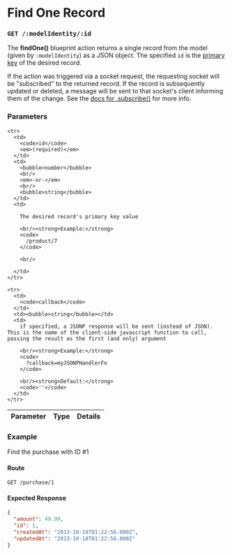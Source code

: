 # Find One Record


### `GET /:modelIdentity/:id`

<!--
<table>
  <thead>
    <tr>
      <th colspan="2">Blueprint Routes</th>
    </tr>
    <tr>
      <th>Type</th>
      <th>URL</th>
    </tr>
  </thead>
  <tbody>
    <tr>
      <td>REST</td>
      <td>
        <code>GET /:modelIdentity/:id</code>
      </td>
    </tr>
    <tr>
      <td>Shortcut</td>
      <td>
        <code>GET /:modelIdentity/findOne/:id</code>
      </td>
    </tr>
  </tbody>
</table>
-->

The **findOne()** blueprint action returns a single record from the model (given by `:modelIdentity`) as a JSON object.  The specified `id` is the [primary key](http://en.wikipedia.org/wiki/Unique_key) of the desired record.

If the action was triggered via a socket request, the requesting socket will be "subscribed" to the returned record.  If the record is subsequently updated or deleted, a message will be sent to that socket's client informing them of the change.  See the [docs for .subscribe()](https://github.com/balderdashy/sails-docs/blob/master/reference/ModelMethods.md#subscriberequestrecordscontexts) for more info.


### Parameters

<table>
  <thead>
    <tr>
      <th>Parameter</th>
      <th>Type</th>
      <th>Details</th>
    </tr>
  </thead>
  <tbody>

    <tr>
      <td>
        <code>id</code>
        <em>(required)</em>
      </td>
      <td>
        <bubble>number</bubble>
        <br/>
        <em>-or-</em>
        <br/>
        <bubble>string</bubble>
      </td>
      <td>

        The desired record's primary key value

        <br/><strong>Example:</strong>
        <code>
          /product/7
        </code>

        <br/>

      </td>
    </tr>

    <tr>
      <td>
        <code>callback</code>
      </td>
      <td><bubble>string</bubble></td>
      <td>
        if specified, a JSONP response will be sent (instead of JSON).  This is the name of the client-side javascript function to call, passing the result as the first (and only) argument

        <br/><strong>Example:</strong>
        <code>
          ?callback=myJSONPHandlerFn
        </code>

        <br/><strong>Default:</strong>
        <code>''</code>
      </td>
    </tr>

  </tbody>
</table>


### Example
Find the purchase with ID #1

#### Route
`GET /purchase/1`


#### Expected Response

 ```json
 {
   "amount": 49.99,
   "id": 1,
   "createdAt": "2013-10-18T01:22:56.000Z",
   "updatedAt": "2013-10-18T01:22:56.000Z"
 }
 ```

<docmeta name="uniqueID" value="FindOne259267">
<docmeta name="displayName" value="Find One Record">

